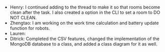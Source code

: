 - Henry: I continued adding to the thread to make it so that rooms become clean after the task. I also created a option in the CLI to set a room to DO NOT CLEAN.
- Zhengtao: I am working on the work time calculation and battery update function for robots.
- Lauren: 
- Ditrick: Completed the CSV features, changed the implementation of the MongoDB database to a class, and added a class diagram for it as well.
